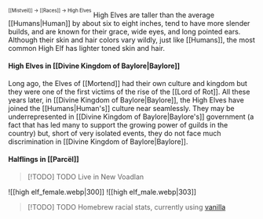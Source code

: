 <sup><sup>[[Mistveil]] → [[Races]] → High Elves</sup></sup>
High Elves are taller than the average [[Humans|Human]] by about six to eight inches, tend to have more slender builds, and are known for their grace, wide eyes, and long pointed ears. Although their skin and hair colors vary wildly, just like [[Humans]], the most common High Elf has lighter toned skin and hair.
#### High Elves in [[Divine Kingdom of Baylore|Baylore]]
Long ago, the Elves of [[Mortend]] had their own culture and kingdom but they were one of the first victims of the rise of the [[Lord of Rot]]. All these years later, in [[Divine Kingdom of Baylore|Baylore]], the High Elves have joined the [[Humans|Human's]] culture near seamlessly. They may be underrepresented in [[Divine Kingdom of Baylore|Baylore's]] government (a fact that has led many to support the growing power of guilds in the country) but, short of very isolated events, they do not face much discrimination in [[Divine Kingdom of Baylore|Baylore]].
#### Halflings in [[Parcël]]

> [!TODO] TODO
> Live in New Voadlan

![[high elf_female.webp|300]] ![[high elf_male.webp|303]]

> [!TODO] TODO
> Homebrew racial stats, currently using [vanilla](https://www.d20pfsrd.com/races/core-races/elf)